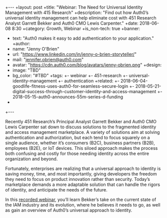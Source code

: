 
+---
+layout: post
+title: "Webinar: The Need for Universal Identity Management with 415 Research"
+description: "Find out how Auth0’s universal identity management can help eliminate cost with 451 Research Analyst Garrett Bekker and Auth0 CMO Lewis Carpenter."
+date: 2018-06-08 8:30
+category: Growth, Webinar
+is_non-tech: true
+banner:
+  text: "Auth0 makes it easy to add authentication to your application."
+author:
+  name: "Jenny O'Brien"
+  url: "https://www.linkedin.com/in/jenny-o-brien-storyteller/"
+  mail: "jennifer.obrien@auth0.com"
+  avatar: "https://cdn.auth0.com/blog/avatars/jenny-obrien.png"
+design:
+  image: "TBD"
+  bg_color: "#TBD"
+tags:
+- webinar
+- 451-research
+- universal-identity-management
+- authentication
+related:
+- 2018-06-04-goodlife-fitness-uses-auth0-for-seamless-secure-login
+- 2018-05-21-digital-success-through-customer-identity-and-access-management
+- 2018-05-15-auth0-announces-55m-series-d-funding
+
+---

Recently 451 Research’s Principal Analyst Garrett Bekker and Auth0 CMO Lewis Carpenter sat down to discuss solutions to the fragmented identity and access management marketplace. A variety of solutions aim at solving authentication and authorization, but each tend to focus squarely on a single audience, whether it’s consumers (B2C), business partners (B2B), employees (B2E), or IoT devices. This siloed approach makes the process both confusing and costly for those needing identity across the entire organization and beyond.

Fortunately, enterprises are realizing that a universal approach to identity is saving money, time, and most importantly, giving developers the freedom they need to focus on product innovation rather than security. Today’s marketplace demands a more adaptable solution that can handle the rigors of identity, and anticipate the needs of the future.

In this [recorded webinar](https://auth0.com/resources/webinars/need-for-universal-identity-management-webinar), you’ll learn Bekker’s take on the current state of the IAM industry and its evolution, where he believes it needs to go, as well as gain an overview of Auth0’s universal approach to identity.
